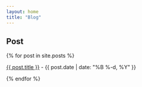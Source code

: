```yaml
---
layout: home
title: "Blog"
---
```


## Post

<div class="row g-5 mb-5">
  <div class="col-md-12">
    {% for post in site.posts %}
      <p><a href="{{ site.github.url }}/{{ post.url }}">{{ post.title }}</a> - {{ post.date | date: "%B %-d, %Y" }}</p>
    {% endfor %}
  </div>
  </div>
</div>